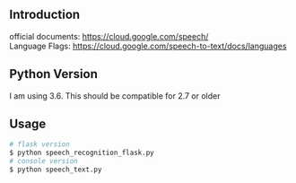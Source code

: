 ## Introduction
official documents: https://cloud.google.com/speech/  
Language Flags: https://cloud.google.com/speech-to-text/docs/languages  

## Python Version
I am using 3.6.
This should be compatible for 2.7 or older

## Usage
```bash
# flask version
$ python speech_recognition_flask.py
# console version
$ python speech_text.py
```